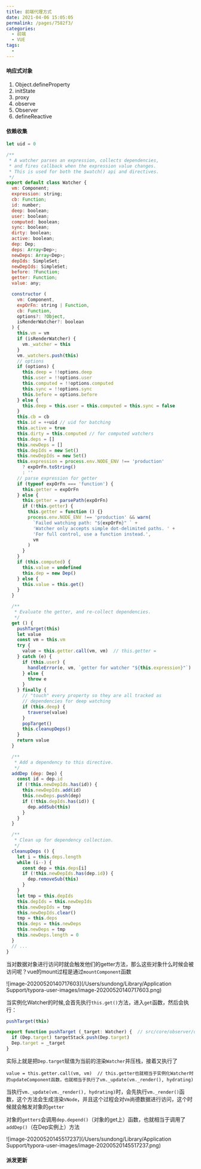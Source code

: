 ```yaml
---
title: 前端代理方式
date: 2021-04-06 15:05:05
permalink: /pages/7582f3/
categories:
  - 前端
  - VUE
tags:
  - 
---
```

#### 响应式对象

1. Object.defineProperty
2. initState
3. proxy
4. observe
5. Observer
6. defineReactive

#### 依赖收集

```javascript
let uid = 0

/**
 * A watcher parses an expression, collects dependencies,
 * and fires callback when the expression value changes.
 * This is used for both the $watch() api and directives.
 */
export default class Watcher {
  vm: Component;
  expression: string;
  cb: Function;
  id: number;
  deep: boolean;
  user: boolean;
  computed: boolean;
  sync: boolean;
  dirty: boolean;
  active: boolean;
  dep: Dep;
  deps: Array<Dep>;
  newDeps: Array<Dep>;
  depIds: SimpleSet;
  newDepIds: SimpleSet;
  before: ?Function;
  getter: Function;
  value: any;

  constructor (
    vm: Component,
    expOrFn: string | Function,
    cb: Function,
    options?: ?Object,
    isRenderWatcher?: boolean
  ) {
    this.vm = vm
    if (isRenderWatcher) {
      vm._watcher = this
    }
    vm._watchers.push(this)
    // options
    if (options) {
      this.deep = !!options.deep
      this.user = !!options.user
      this.computed = !!options.computed
      this.sync = !!options.sync
      this.before = options.before
    } else {
      this.deep = this.user = this.computed = this.sync = false
    }
    this.cb = cb
    this.id = ++uid // uid for batching
    this.active = true
    this.dirty = this.computed // for computed watchers
    this.deps = []
    this.newDeps = []
    this.depIds = new Set()
    this.newDepIds = new Set()
    this.expression = process.env.NODE_ENV !== 'production'
      ? expOrFn.toString()
      : ''
    // parse expression for getter
    if (typeof expOrFn === 'function') {
      this.getter = expOrFn
    } else {
      this.getter = parsePath(expOrFn)
      if (!this.getter) {
        this.getter = function () {}
        process.env.NODE_ENV !== 'production' && warn(
          `Failed watching path: "${expOrFn}" ` +
          'Watcher only accepts simple dot-delimited paths. ' +
          'For full control, use a function instead.',
          vm
        )
      }
    }
    if (this.computed) {
      this.value = undefined
      this.dep = new Dep()
    } else {
      this.value = this.get()
    }
  }

  /**
   * Evaluate the getter, and re-collect dependencies.
   */
  get () {
    pushTarget(this)
    let value
    const vm = this.vm
    try {
      value = this.getter.call(vm, vm)  // this.getter = 
    } catch (e) {
      if (this.user) {
        handleError(e, vm, `getter for watcher "${this.expression}"`)
      } else {
        throw e
      }
    } finally {
      // "touch" every property so they are all tracked as
      // dependencies for deep watching
      if (this.deep) {
        traverse(value)
      }
      popTarget()
      this.cleanupDeps()
    }
    return value
  }

  /**
   * Add a dependency to this directive.
   */
  addDep (dep: Dep) {
    const id = dep.id
    if (!this.newDepIds.has(id)) {
      this.newDepIds.add(id)
      this.newDeps.push(dep)
      if (!this.depIds.has(id)) {
        dep.addSub(this)
      }
    }
  }

  /**
   * Clean up for dependency collection.
   */
  cleanupDeps () {
    let i = this.deps.length
    while (i--) {
      const dep = this.deps[i]
      if (!this.newDepIds.has(dep.id)) {
        dep.removeSub(this)
      }
    }
    let tmp = this.depIds
    this.depIds = this.newDepIds
    this.newDepIds = tmp
    this.newDepIds.clear()
    tmp = this.deps
    this.deps = this.newDeps
    this.newDeps = tmp
    this.newDeps.length = 0
  }
  // ...
}
```



当对数据对象进行访问时就会触发他们的getter方法，那么这些对象什么时候会被访问呢？vue的mount过程是通过`mountComponent`函数

![image-20200520140717603](/Users/sundong/Library/Application Support/typora-user-images/image-20200520140717603.png)

当实例化Watcher的时候,会首先执行`this.get()`方法，进入`get`函数，然后会执行：

```javascript
pushTarget(this)

export function pushTarget (_target: Watcher) {  // src/core/observer/dep.js
  if (Dep.target) targetStack.push(Dep.target)
  Dep.target = _target
}
```

实际上就是把`Dep.target`赋值为当前的渲染`Watcher`并压栈，接着又执行了

```javascrip
value = this.getter.call(vm, vm)  // this.getter也就相当于实例化Watcher时的updateComponent函数，也就相当于执行了vm._update(vm._render(), hydrating)
```

当执行`vm._update(vm._render(), hydrating)`时，会先执行`vm._render()`函数，这个方法会生成渲染`VNode`，并且这个过程会对`Vm`尚德数据进行访问，这个时候就会触发对象的`getter`

对象的`getters`会调用`dep.depend()`（对象的get上）函数，也就相当于调用了`addDep()`（在Dep实例上）方法

![image-20200520145517237](/Users/sundong/Library/Application Support/typora-user-images/image-20200520145517237.png)

#### 派发更新

